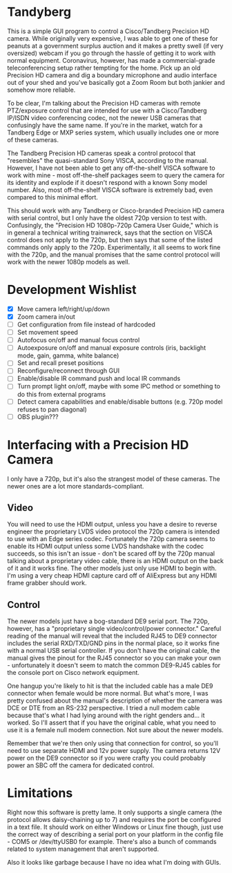 # Tandyberg

This is a simple GUI program to control a Cisco/Tandberg Precision HD camera.
While originally very expensive, I was able to get one of these for peanuts
at a government surplus auction and it makes a pretty swell (if very
oversized) webcam if you go through the hassle of getting it to work with
normal equipment. Coronavirus, however, has made a commercial-grade
teleconferencing setup rather tempting for the home. Pick up an old Precision
HD camera and dig a boundary microphone and audio interface out of your shed
and you've basically got a Zoom Room but both jankier and somehow more
reliable.

To be clear, I'm talking about the Precision HD cameras with remote
PTZ/exposure control that are intended for use with a Cisco/Tandberg IP/ISDN
video conferencing codec, not the newer USB cameras that confusingly have the
same name. If you're in the market, watch for a Tandberg Edge or MXP series
system, which usually includes one or more of these cameras.

The Tandberg Precision HD cameras speak a control protocol that "resembles"
the quasi-standard Sony VISCA, according to the manual. However, I have not
been able to get any off-the-shelf VISCA software to work with mine - most
off-the-shelf packages seem to query the camera for its identity and explode
if it doesn't respond with a known Sony model number. Also, most
off-the-shelf VISCA software is extremely bad, even compared to this minimal
effort.

This should work with any Tandberg or Cisco-branded Precision HD camera with
serial control, but I only have the oldest 720p version to test with.
Confusingly, the "Precision HD 1080p-720p Camera User Guide," which is in
general a technical writing trainwreck, says that the section on VISCA
control does not apply to the 720p, but then says that some of the listed
commands only apply to the 720p. Experimentally, it all seems to work fine
with the 720p, and the manual promises that the same control protocol will
work with the newer 1080p models as well.

# Development Wishlist

* [X] Move camera left/right/up/down
* [X] Zoom camera in/out
* [ ] Get configuration from file instead of hardcoded
* [ ] Set movement speed
* [ ] Autofocus on/off and manual focus control
* [ ] Autoexposure on/off and manual exposure controls (iris, backlight mode, gain, gamma, white balance)
* [ ] Set and recall preset positions
* [ ] Reconfigure/reconnect through GUI
* [ ] Enable/disable IR command push and local IR commands
* [ ] Turn prompt light on/off, maybe with some IPC method or something to do this from external programs
* [ ] Detect camera capabilities and enable/disable buttons (e.g. 720p model refuses to pan diagonal)
* [ ] OBS plugin???

# Interfacing with a Precision HD Camera

I only have a 720p, but it's also the strangest model of these cameras. The
newer ones are a lot more standards-compliant.

## Video

You will need to use the HDMI output, unless you have a desire to reverse
engineer the proprietary LVDS video protocol the 720p camera is intended to
use with an Edge series codec. Fortunately the 720p camera seems to enable
its HDMI output unless some LVDS handshake with the codec succeeds, so this
isn't an issue - don't be scared off by the 720p manual talking about a
proprietary video cable, there is an HDMI output on the back of it and it
works fine. The other models just only use HDMI to begin with. I'm using a
very cheap HDMI capture card off of AliExpress but any HDMI frame grabber
should work.

## Control

The newer models just have a bog-standard DE9 serial port. The 720p, however,
has a "proprietary single video/control/power connector." Careful reading of
the manual will reveal that the included RJ45 to DE9 connector includes the
serial RXD/TXD/GND pins in the normal place, so it works fine with a normal USB
serial controller. If you don't have the original cable, the manual gives the
pinout for the RJ45 connector so you can make your own - unfortunately it
doesn't seem to match the common DE9-RJ45 cables for the console port on Cisco
network equipment.

One hangup you're likely to hit is that the included cable has a male DE9
connector when female would be more normal. But what's more, I was pretty
confused about the manual's description of whether the camera was DCE or
DTE from an RS-232 perspective. I tried a null modem cable because that's
what I had lying around with the right genders and... it worked. So I'll
assert that if you have the original cable, what you need to use it is a
female null modem connection. Not sure about the newer models.

Remember that we're then only using that connection for control, so you'll
need to use separate HDMI and 12v power supply. The camera returns 12V power
on the DE9 connector so if you were crafty you could probably power an SBC
off the camera for dedicated control.

# Limitations

Right now this software is pretty lame. It only supports a single camera (the
protocol allows daisy-chaining up to 7) and requires the port be configured
in a text file. It should work on either Windows or Linux fine though, just
use the correct way of describing a serial port on your platform in the config
file - COM5 or /dev/ttyUSB0 for example. There's also a bunch of commands
related to system management that aren't supported.

Also it looks like garbage because I have no idea what I'm doing with GUIs.